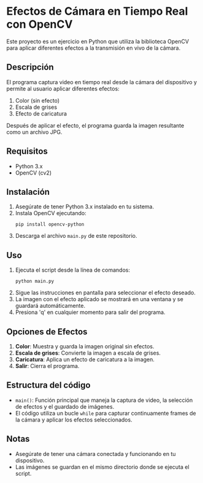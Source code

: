 # Efectos de Cámara en Tiempo Real con OpenCV

Este proyecto es un ejercicio en Python que utiliza la biblioteca OpenCV para aplicar diferentes efectos a la transmisión en vivo de la cámara.

## Descripción

El programa captura video en tiempo real desde la cámara del dispositivo y permite al usuario aplicar diferentes efectos:

1. Color (sin efecto)
2. Escala de grises
3. Efecto de caricatura

Después de aplicar el efecto, el programa guarda la imagen resultante como un archivo JPG.

## Requisitos

- Python 3.x
- OpenCV (cv2)

## Instalación

1. Asegúrate de tener Python 3.x instalado en tu sistema.
2. Instala OpenCV ejecutando:
   ```
   pip install opencv-python
   ```
3. Descarga el archivo `main.py` de este repositorio.

## Uso

1. Ejecuta el script desde la línea de comandos:
   ```
   python main.py
   ```
2. Sigue las instrucciones en pantalla para seleccionar el efecto deseado.
3. La imagen con el efecto aplicado se mostrará en una ventana y se guardará automáticamente.
4. Presiona 'q' en cualquier momento para salir del programa.

## Opciones de Efectos

1. **Color**: Muestra y guarda la imagen original sin efectos.
2. **Escala de grises**: Convierte la imagen a escala de grises.
3. **Caricatura**: Aplica un efecto de caricatura a la imagen.
4. **Salir**: Cierra el programa.

## Estructura del código

- `main()`: Función principal que maneja la captura de video, la selección de efectos y el guardado de imágenes.
- El código utiliza un bucle `while` para capturar continuamente frames de la cámara y aplicar los efectos seleccionados.

## Notas

- Asegúrate de tener una cámara conectada y funcionando en tu dispositivo.
- Las imágenes se guardan en el mismo directorio donde se ejecuta el script.
